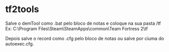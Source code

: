 tf2tools
========
Salve o demTool como .bat pelo bloco de notas e coloque na sua pasta /tf
Ex: C:\Program Files\Steam\SteamApps\common\Team Fortress 2\tf

Depois salve o record como .cfg pelo bloco de notas ou salve por ciuma do autoexec.cfg.
